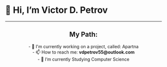 <h1>👋 Hi, I’m Victor D. Petrov</h1>

---
<h2 align="center"> My Path: </h2>

<p align="center">
- 🔭 I'm currently working on a project, called: Apartna <br>
- 📫 How to reach me: <b>vdpetrov55@outlook.com</b> <br> 
- 🌱 I’m currently Studying Computer Science <br>
</p>
